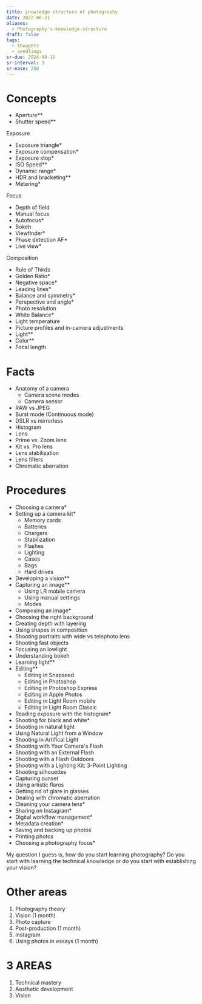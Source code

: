 ```yaml
---
title: Lnowledge structure of photography
date: 2022-06-21
aliases:
  - Photography's-knowledge-structure
draft: false
tags:
  - thoughts
  - seedlings
sr-due: 2024-08-15
sr-interval: 3
sr-ease: 250
---
```

# Concepts

- Aperture**
- Shutter speed**

Exposure
- Exposure triangle*
- Exposure compensation*
- Exposure stop*
- ISO Speed**
- Dynamic range*
- HDR and bracketing**
- Metering*

Focus
- Depth of field
- Manual focus
- Autofocus*
- Bokeh
- Viewfinder*
- Phase detection AF*
- Live view*

Composition
- Rule of Thirds
- Golden Ratio*
- Negative space*
- Leading lines*
- Balance and symmetry*
- Perspective and angle*
- Photo resolution
- White Balance*
- Light temperature
- Picture profiles and in-camera adjustments
- Light**
- Color**
- Focal length

# Facts

- Anatomy of a camera
	- Camera scene modes
	- Camera sensor
- RAW vs JPEG
- Burst mode (Continuous mode)
- DSLR vs mirrorless
- Histogram
- Lens
- Prime vs. Zoom lens
- Kit vs. Pro lens
- Lens stabilization
- Lens filters
- Chromatic aberration

# Procedures

- Choosing a camera*
- Setting up a camera kit*
	- Memory cards
	- Batteries
	- Chargers
	- Stabilization
	- Flashes
	- Lighting
	- Cases
	- Bags
	- Hard drives
- Developing a vision**
- Capturing an image**
	- Using LR mobile camera
	- Using manual settings
	- Modes
- Composing an image*
- Choosing the right background
- Creating depth with layering
- Using shapes in composition
- Shooting portraits with wide vs telephoto lens
- Shooting fast objects
- Focusing on lowlight
- Understanding bokeh
- Learning light**
- Editing**
	- Editing in Snapseed
	- Editing in Photoshop
	- Editing in Photoshop Express
	- Editing in Apple Photos
	- Editing in Light Room mobile
	- Editing in Light Room Classic
- Reading exposure with the histogram*
- Shooting for black and white*
- Shooting in natural light
- Using Natural Light from a Window
- Shooting in Artifical Light
- Shooting with Your Camera's Flash
- Shooting with an External Flash
- Shooting with a Flash Outdoors
- Shooting with a Lighting Kit: 3-Point Lighting
- Shooting silhouettes
- Capturing sunset
- Using artistic flares
- Getting rid of glare in glasses
- Dealing with chromatic aberration
- Cleaning your camera lens*
- Sharing on Instagram*
- Digital workflow management*
- Metadata creation*
- Saving and backing up photos
- Printing photos
- Choosing a photography focus*

My question I guess is, how do you start learning photography? Do you start with learning the technical knowledge or do you start with establishing your vision?

# Other areas

1. Photography theory
2. Vision (1 month)
3. Photo capture
4. Post-production (1 month)
5. Instagram
6. Using photos in essays (1 month)

# 3 AREAS

1. Technical mastery
2. Aesthetic development
3. Vision